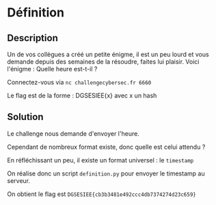 # Définition

## Description

Un de vos collègues a créé un petite énigme, il est un peu lourd et vous demande depuis des semaines de la résoudre, faites lui plaisir. Voici l'énigme : Quelle heure est-t-il ?

Connectez-vous via `nc challengecybersec.fr 6660`

Le flag est de la forme : DGSESIEE{x} avec x un hash 

## Solution

Le challenge nous demande d'envoyer l'heure.

Cependant de nombreux format existe, donc quelle est celui attendu ?

En réfléchissant un peu, il existe un format universel : le `timestamp`

On réalise donc un script `definition.py` pour envoyer le timestamp au serveur.

On obtient le flag est `DGSESIEE{cb3b3481e492ccc4db7374274d23c659}`
